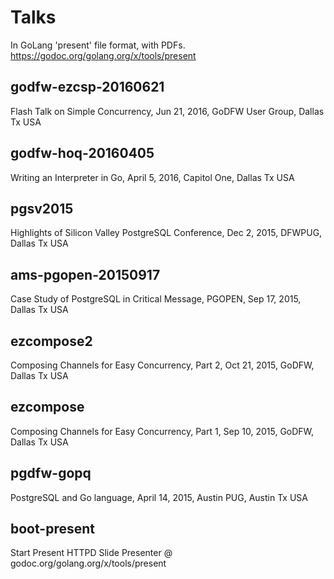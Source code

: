 # Talks
 In GoLang 'present' file format, with PDFs.
 https://godoc.org/golang.org/x/tools/present
 
## godfw-ezcsp-20160621
 Flash Talk on Simple Concurrency, Jun 21, 2016, GoDFW User Group, Dallas Tx USA

## godfw-hoq-20160405
 Writing an Interpreter in Go, April 5, 2016, Capitol One, Dallas Tx USA

## pgsv2015
 Highlights of Silicon Valley PostgreSQL Conference, Dec 2, 2015, DFWPUG, Dallas Tx USA

## ams-pgopen-20150917
 Case Study of PostgreSQL in Critical Message, PGOPEN, Sep 17, 2015, Dallas Tx USA

## ezcompose2
 Composing Channels for Easy Concurrency, Part 2, Oct 21, 2015, GoDFW, Dallas Tx USA

## ezcompose
 Composing Channels for Easy Concurrency, Part 1, Sep 10, 2015, GoDFW, Dallas Tx USA
 
## pgdfw-gopq
 PostgreSQL and Go language, April 14, 2015, Austin PUG, Austin Tx USA

## boot-present
 Start Present HTTPD Slide Presenter @ godoc.org/golang.org/x/tools/present
